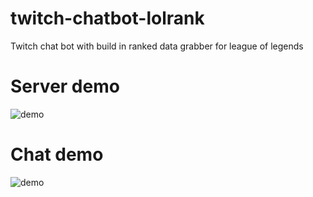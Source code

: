 # twitch-chatbot-lolrank
Twitch chat bot with build in ranked data grabber for league of legends

# Server demo

![demo](https://ynk.me/imgs/git/4DERPxoRx.png)
# Chat demo
![demo](https://ynk.me/imgs/git/Peq5OSykS.png)

